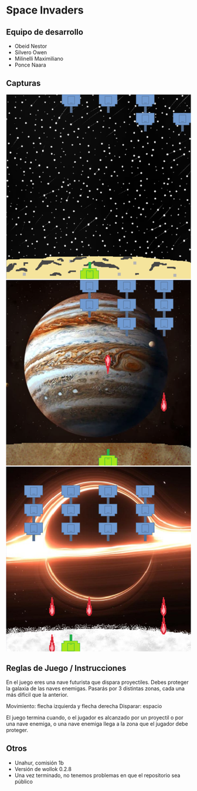 # Space Invaders

## Equipo de desarrollo

- Obeid Nestor
- Silvero Owen
- Milinelli Maximiliano
- Ponce Naara

## Capturas

![Captura1](./assets/captura1.png)
![Captura2](./assets/captura2.png)
![Captura3](./assets/captura3.png)

## Reglas de Juego / Instrucciones

En el juego eres una nave futurista que dispara proyectiles.
Debes proteger la galaxia de las naves enemigas.
Pasarás por 3 distintas zonas, cada una más dificil que la anterior.

Movimiento: flecha izquierda y flecha derecha
Disparar: espacio

El juego termina cuando, o el jugador es alcanzado por un proyectil o por una nave enemiga, o una nave enemiga llega a la zona que el jugador debe proteger.


## Otros

- Unahur, comisión 1b
- Versión de wollok 0.2.8
- Una vez terminado, no tenemos problemas en que el repositorio sea público
